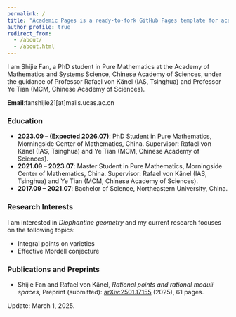 ```yaml
---
permalink: /
title: "Academic Pages is a ready-to-fork GitHub Pages template for academic personal websites"
author_profile: true
redirect_from: 
  - /about/
  - /about.html
---
```




I am Shijie Fan, a PhD student in Pure Mathematics at the Academy of Mathematics and Systems Science, Chinese Academy of Sciences, under the guidance of Professor Rafael von K&auml;nel (IAS, Tsinghua) and Professor Ye Tian (MCM, Chinese Academy of Sciences).

**Email**:fanshijie21[at]mails.ucas.ac.cn

### Education

- **2023.09 – (Expected 2026.07)**: PhD Student in Pure Mathematics, Morningside Center of Mathematics, China. Supervisor: Rafael von K&auml;nel (IAS, Tsinghua) and Ye Tian (MCM, Chinese Academy of Sciences).
- **2021.09 – 2023.07**: Master Student in Pure Mathematics, Morningside Center of Mathematics, China. Supervisor: Rafael von K&auml;nel (IAS, Tsinghua) and Ye Tian (MCM, Chinese Academy of Sciences).  
- **2017.09 – 2021.07**: Bachelor of Science, Northeastern University, China. 

### Research Interests

I am interested in *Diophantine geometry* and my current research focuses on the following topics:

- Integral points on varieties  
- Effective Mordell conjecture  


### Publications and Preprints

- Shijie Fan and Rafael von K&auml;nel, *Rational points and rational moduli spaces*, Preprint (submitted): [arXiv:2501.17155](https://arxiv.org/abs/2501.17155) (2025), 61 pages.




Update: March 1, 2025.